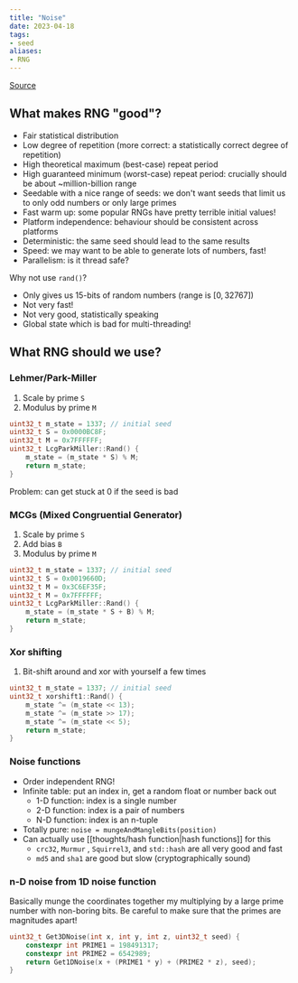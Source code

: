 ```yaml
---
title: "Noise"
date: 2023-04-18
tags:
- seed
aliases:
- RNG
---
```


[Source](https://www.youtube.com/watch?v=LWFzPP8ZbdU)

## What makes RNG "good"?
- Fair statistical distribution
- Low degree of repetition (more correct: a statistically correct degree of repetition)
- High theoretical maximum (best-case) repeat period
- High guaranteed minimum (worst-case) repeat period: crucially should be about ~million-billion range
- Seedable with a nice range of seeds: we don't want seeds that limit us to only odd numbers or only large primes
- Fast warm up: some popular RNGs have pretty terrible initial values!
- Platform independence: behaviour should be consistent across platforms
- Deterministic: the same seed should lead to the same results
- Speed: we may want to be able to generate lots of numbers, fast!
- Parallelism: is it thread safe?

Why not use `rand()`?
- Only gives us 15-bits of random numbers (range is $[0, 32767]$)
- Not very fast!
- Not very good, statistically speaking
- Global state which is bad for multi-threading!

## What RNG should we use?
### Lehmer/Park-Miller
1. Scale by prime `S`
2. Modulus by prime `M`

```c
uint32_t m_state = 1337; // initial seed
uint32_t S = 0x0000BC8F;
uint32_t M = 0x7FFFFFF;
uint32_t LcgParkMiller::Rand() {
	m_state = (m_state * S) % M;
	return m_state;
}
```

Problem: can get stuck at 0 if the seed is bad

### MCGs (Mixed Congruential Generator)
1. Scale by prime `S`
2. Add bias `B`
3. Modulus by prime `M`

```c
uint32_t m_state = 1337; // initial seed
uint32_t S = 0x0019660D;
uint32_t M = 0x3C6EF35F;
uint32_t M = 0x7FFFFFF;
uint32_t LcgParkMiller::Rand() {
	m_state = (m_state * S + B) % M;
	return m_state;
}
```

### Xor shifting
1. Bit-shift around and xor with yourself a few times

```c
uint32_t m_state = 1337; // initial seed
uint32_t xorshift1::Rand() {
	m_state ^= (m_state << 13);
	m_state ^= (m_state >> 17);
	m_state ^= (m_state << 5);
	return m_state;
}
```

### Noise functions
- Order independent RNG!
- Infinite table: put an index in, get a random float or number back out
	- 1-D function: index is a single number
	- 2-D function: index is a pair of numbers
	- N-D function: index is an n-tuple
- Totally pure: `noise = mungeAndMangleBits(position)`
- Can actually use [[thoughts/hash function|hash functions]] for this
	- `crc32`, `Murmur` , `Squirrel3`, and `std::hash` are all very good and fast
	- `md5` and `sha1` are good but slow (cryptographically sound)

### n-D noise from 1D noise function
Basically munge the coordinates together my multiplying by a large prime number with non-boring bits. Be careful to make sure that the primes are magnitudes apart!

```c
uint32_t Get3DNoise(int x, int y, int z, uint32_t seed) {
	constexpr int PRIME1 = 198491317;
	constexpr int PRIME2 = 6542989;
	return Get1DNoise(x + (PRIME1 * y) + (PRIME2 * z), seed);
}
```
